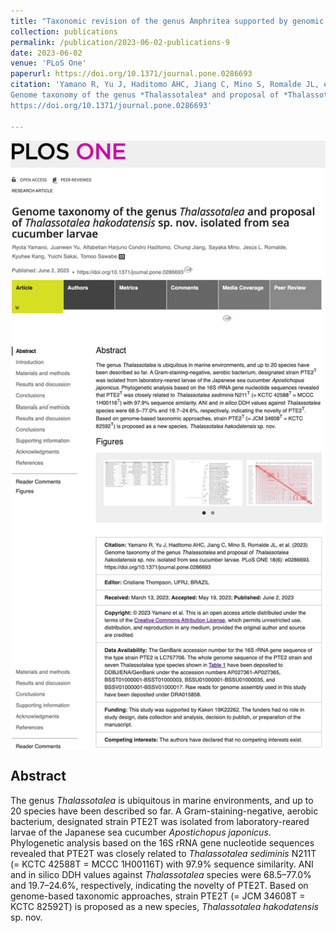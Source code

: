 ```yaml
---
title: "Taxonomic revision of the genus Amphritea supported by genomic and in silico chemotaxonomic analyses, and the proposal of Aliamphritea gen. nov."
collection: publications
permalink: /publication/2023-06-02-publications-9
date: 2023-06-02
venue: 'PLoS One'
paperurl: https://doi.org/10.1371/journal.pone.0286693
citation: 'Yamano R, Yu J, Haditomo AHC, Jiang C, Mino S, Romalde JL, et al. (2023) 
Genome taxonomy of the genus *Thalassotalea* and proposal of *Thalassotalea hakodatensis* sp.nov. isolated from sea cucumber larvae. PLoS ONE 18(6): e0286693. 
https://doi.org/10.1371/journal.pone.0286693'

---
```


<!-- Text -->

<img src="/images/pub-screencut/pub09.png"  align=center />

Abstract
-----
The genus *Thalassotalea* is ubiquitous in marine environments, and up to 20 species have been described so far. 
A Gram-staining-negative, aerobic bacterium, designated strain PTE2T was isolated from laboratory-reared larvae of the Japanese sea cucumber *Apostichopus japonicus*. 
Phylogenetic analysis based on the 16S rRNA gene nucleotide sequences revealed that PTE2T was closely related to *Thalassotalea sediminis* N211T (= KCTC 42588T = MCCC 1H00116T) with 97.9% sequence similarity. 
ANI and in silico DDH values against *Thalassotalea* species were 68.5–77.0% and 19.7–24.6%, respectively, indicating the novelty of PTE2T. 
Based on genome-based taxonomic approaches, strain PTE2T (= JCM 34608T = KCTC 82592T) is proposed as a new species, *Thalassotalea hakodatensis* sp. nov.
